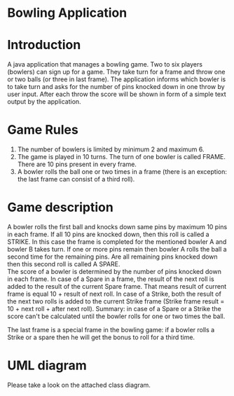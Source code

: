 # Bowling Application

# Introduction
A java application that manages a bowling game. Two to six players (bowlers) can sign up for a game.
They take turn for a frame and throw one or two balls (or three in last frame).
The application informs which bowler is to take turn and asks for the number of pins knocked down in one
throw by user input. After each throw the score will be shown in form of a simple text output by the application.

# Game Rules
1. The number of bowlers is limited by minimum 2 and maximum 6.
2. The game is played in 10 turns. The turn of one bowler is called FRAME. There are 10 pins present in every frame.
3. A bowler rolls the ball one or two times in a frame (there is an exception: the last frame can consist of a third roll).

# Game description
A bowler rolls the first ball and knocks down same pins by maximum 10 pins in each frame. If all 10 pins are knocked down,
then this roll is called a STRIKE. In this case the frame is completed for the mentioned bowler A and bowler B takes turn.
If one or more pins remain then bowler A rolls the ball a second time for the remaining pins. Are all remaining pins knocked 
down then this second roll is called A SPARE.  
The score of a bowler is determined by the number of pins knocked down in each frame. In case of a Spare in a frame, the result 
of the next roll is added to the result of the current Spare frame. That means result of current frame is equal 10 + result of next roll.
In case of a Strike, both the result of the next two rolls is added to the current Strike frame (Strike frame result = 10 + next roll + after next roll).
Summary: in case of a Spare or a Strike the score can't be calculated until the bowler rolls for one or two times the ball.

The last frame is a special frame in the bowling game: if a bowler rolls a Strike or a spare then he will get the bonus 
to roll for a third time. 

# UML diagram
Please take a look on the attached class diagram.    
     

  


